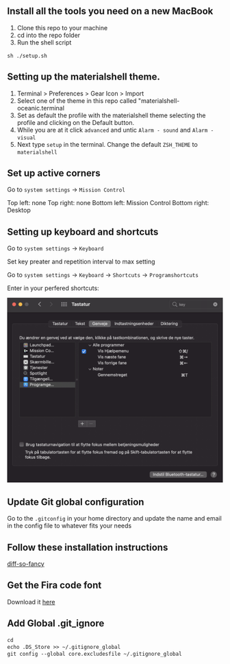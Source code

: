 ## Install all the tools you need on a new MacBook

1. Clone this repo to your machine
2. cd into the repo folder
3. Run the shell script


```
sh ./setup.sh
```

## Setting up the materialshell theme.

1. Terminal > Preferences > Gear Icon > Import
2. Select one of the theme in this repo called "materialshell-oceanic.terminal
3. Set as default the profile with the materialshell theme selecting the profile and clicking on the Default button.
4. While you are at it click `advanced` and untic `Alarm - sound` and `Alarm - visual`
5. Next type `setup` in the terminal. Change the default `ZSH_THEME` to `materialshell`

## Set up active corners

Go to `system settings` -> `Mission Control`

Top left: none
Top right: none
Bottom left: Mission Control
Bottom right: Desktop

## Setting up keyboard and shortcuts

Go to `system settings` -> `Keyboard`

Set key preater and repetition interval to max setting

Go to `system settings` -> `Keyboard` -> `Shortcuts` -> `Programshortcuts`

Enter in your perfered shortcuts:

![Program shortcuts](shortcuts.png?raw=true "Shortcuts")

## Update Git global configuration
Go to the `.gitconfig` in your home directory and update the name and email in the config file to whatever fits your needs


## Follow these installation instructions
[diff-so-fancy](https://github.com/so-fancy/diff-so-fancy)

## Get the Fira code font
Download it [here](https://github.com/tonsky/FiraCode)

## Add Global .git_ignore

```
cd
echo .DS_Store >> ~/.gitignore_global
git config --global core.excludesfile ~/.gitignore_global
```
